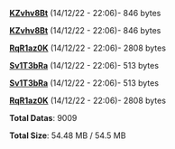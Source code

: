 [**KZvhv8Bt**](/data/KZvhv8Bt.txt) (14/12/22 - 22:06)- 846 bytes

[**KZvhv8Bt**](/data/KZvhv8Bt.txt) (14/12/22 - 22:06)- 846 bytes

[**RqR1az0K**](/data/RqR1az0K.txt) (14/12/22 - 22:06)- 2808 bytes

[**Sv1T3bRa**](/data/Sv1T3bRa.txt) (14/12/22 - 22:06)- 513 bytes

[**Sv1T3bRa**](/data/Sv1T3bRa.txt) (14/12/22 - 22:06)- 513 bytes

[**RqR1az0K**](/data/RqR1az0K.txt) (14/12/22 - 22:06)- 2808 bytes

**Total Datas**: 9009

**Total Size**: 54.48 MB / 54.5 MB